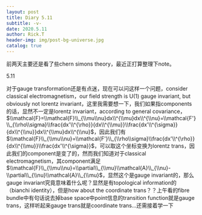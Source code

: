 ```yaml
---
layout: post
title: Diary 5.11
subtitle: -v-
date: 2020.5.11
author: Rick.T
header-img: img/post-bg-universe.jpg
catalog: true
---
```


<head>
    <script src="https://cdn.mathjax.org/mathjax/latest/MathJax.js?config=TeX-AMS-MML_HTMLorMML" type="text/javascript"></script>
    <script type="text/x-mathjax-config">
        MathJax.Hub.Config({
            tex2jax: {
            skipTags: ['script', 'noscript', 'style', 'textarea', 'pre'],
            inlineMath: [['$','$']]
            }
        });
    </script>
</head>

前两天主要还是看了些chern simons theory，最近正打算整理下note。


5.11

对于gauge transformation还是有点迷，现在可以问这样一个问题，consider classical electromagnetism，our field strength is U(1) gauge invariant, but obviously not lorentz invariant，这里我需要想一下，我们如果指components的话，显然不一定是lorentz invariant，according to general covariance，$\\mathcal{F}=\\mathcal{F}\\_{\\mu\\nu}dx\\^{\\mu}dx\\^{\\nu}=\\mathcal{F'}\\_{\\rho\\sigma}\\frac{dx'\\^{\rho}}{dx\\^{\\mu}}\\frac{dx'\\^{\sigma}}{dx\\^{\\nu}}dx\\^{\\mu}dx\\^{\\nu}$，因此我们有$\\mathcal{F}\\_{\\mu\\nu}=\\mathcal{F'}\\_{\\rho\\sigma}\\frac{dx'\\^{\rho}}{dx\\^{\\mu}}\\frac{dx'\\^{\sigma}}$，可以取这个坐标变换为lorentz trans，因此我们的component是变了的，然而我们知道对于classical electromagnetism，其component满足$\\mathcal{F}\\_{\\mu\\nu}=\\partial\\_{\\mu}\\mathcal{A}\\_{\\nu}-\\partial\\_{\\nu}\\mathcal{A}\\_{\\mu}$，显然这个是gauge invariant的，那么gauge invariant究竟意味着什么呢？显然是有topological information的（bianchi identity），但是how about the coordinate trans？？上午看的fibre bundle中有句话说去掉base space中point信息的transition function就是gauge trans，这样听起来gauge trans就是coordinate trans...还需接着学一下
